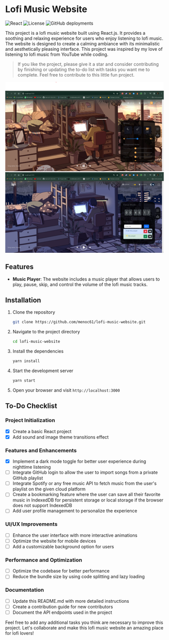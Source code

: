 # Lofi Music Website

![React](https://img.shields.io/badge/React-17.0.2-blue)
![License](https://img.shields.io/badge/License-MIT-green)
![GitHub deployments](https://img.shields.io/github/deployments/menoc61/lofi-music-website/production?style=for-the-badge&logo=vercel&label=vercel%20deployment%20status)


This project is a lofi music website built using React.js. It provides a soothing and relaxing experience for users who enjoy listening to lofi music. The website is designed to create a calming ambiance with its minimalistic and aesthetically pleasing interface. This project was inspired by my love of listening to lofi music from YouTube while coding.

>If you like the project, please give it a star and consider contributing by finishing or updating the to-do list with tasks you want me to complete. Feel free to contribute to this little fun project.

![Demo Image 1](public/assets/imageDemo/demo1.png)
![Demo Image 2](public/assets/imageDemo/demo2.png)

## Features

- **Music Player**: The website includes a music player that allows users to play, pause, skip, and control the volume of the lofi music tracks.

## Installation

1. Clone the repository

    ```sh
    git clone https://github.com/menoc61/lofi-music-website.git
    ```

2. Navigate to the project directory

    ```sh
    cd lofi-music-website
    ```

3. Install the dependencies

    ```sh
    yarn install
    ```

4. Start the development server

    ```sh
    yarn start
    ```

5. Open your browser and visit `http://localhost:3000`

## To-Do Checklist

### Project Initialization

- [x] Create a basic React project
- [x] Add sound and image theme transitions effect

### Features and Enhancements

- [x] Implement a dark mode toggle for better user experience during nighttime listening
- [ ] Integrate GitHub login to allow the user to import songs from a private GitHub playlist
- [ ] Integrate Spotify or any free music API to fetch music from the user's playlist on the given cloud platform
- [ ] Create a bookmarking feature where the user can save all their favorite music in IndexedDB for persistent storage or local storage if the browser does not support IndexedDB
- [ ] Add user profile management to personalize the experience

### UI/UX Improvements

- [ ] Enhance the user interface with more interactive animations
- [ ] Optimize the website for mobile devices
- [ ] Add a customizable background option for users

### Performance and Optimization

- [ ] Optimize the codebase for better performance
- [ ] Reduce the bundle size by using code splitting and lazy loading

### Documentation

- [ ] Update this README.md with more detailed instructions
- [ ] Create a contribution guide for new contributors
- [ ] Document the API endpoints used in the project

Feel free to add any additional tasks you think are necessary to improve this project. Let's collaborate and make this lofi music website an amazing place for lofi lovers!
